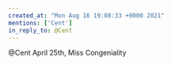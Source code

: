 ```yaml
---
created_at: "Mon Aug 16 19:08:33 +0000 2021"
mentions: ['Cent']
in_reply_to: @Cent
---
```


@Cent April 25th, Miss Congeniality